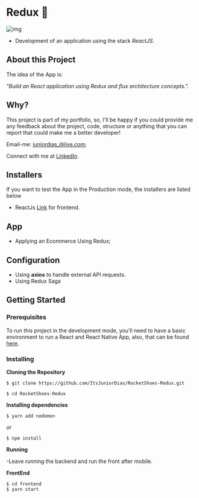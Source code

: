 # Redux 💠
![img](https://user-images.githubusercontent.com/50254416/68608133-f0cd2780-0490-11ea-8304-6907c91e07aa.png)
 - Development of an application using the stack  *ReactJS*.
 
 ## About this Project

The idea of the App is:

_"Build an React application using Redux and flux architecture concepts."._
 
## Why?
This project is part of my portfolio, so, I'll be happy if you could provide me any feedback about the project, code, structure or anything that you can report that could make me a better developer!

Email-me: juniordias_@live.com;

Connect with me at [LinkedIn](https://www.linkedin.com/in/alexandre-junior-236894190/).

## Installers
If you want to test the App in the Production mode, the installers are listed below

- ReactJs [Link](https://reactjs.org/docs/getting-started.html) for frontend.


## App
 - Applying an Ecommerce Using Redux;
 
## Configuration
- Using **axios** to handle external API requests.
- Using Redux Saga 

## Getting Started

### Prerequisites

To run this project in the development mode, you'll need to have a basic environment to run a React and React Native App, also,  that can be found [here](https://facebook.github.io/react-native/docs/getting-started).

### Installing

**Cloning the Repository**

```
$ git clone https://github.com/ItsJuniorDias/RocketShoes-Redux.git

$ cd RocketShoes-Redux
```

**Installing dependencies**

```
$ yarn add nodemon
```

_or_

```
$ npm install
```
**Running**

-Leave running the backend and run the front after mobile.

**FrontEnd**

```
$ cd frontend
$ yarn start
```
